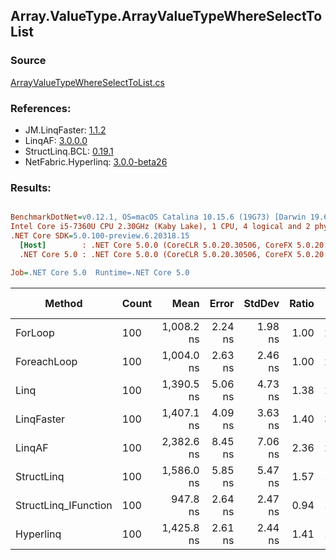﻿## Array.ValueType.ArrayValueTypeWhereSelectToList

### Source
[ArrayValueTypeWhereSelectToList.cs](../LinqBenchmarks/Array/ValueType/ArrayValueTypeWhereSelectToList.cs)

### References:
- JM.LinqFaster: [1.1.2](https://www.nuget.org/packages/JM.LinqFaster/1.1.2)
- LinqAF: [3.0.0.0](https://www.nuget.org/packages/LinqAF/3.0.0.0)
- StructLinq.BCL: [0.19.1](https://www.nuget.org/packages/StructLinq.BCL/0.19.1)
- NetFabric.Hyperlinq: [3.0.0-beta26](https://www.nuget.org/packages/NetFabric.Hyperlinq/3.0.0-beta26)

### Results:
``` ini

BenchmarkDotNet=v0.12.1, OS=macOS Catalina 10.15.6 (19G73) [Darwin 19.6.0]
Intel Core i5-7360U CPU 2.30GHz (Kaby Lake), 1 CPU, 4 logical and 2 physical cores
.NET Core SDK=5.0.100-preview.6.20318.15
  [Host]        : .NET Core 5.0.0 (CoreCLR 5.0.20.30506, CoreFX 5.0.20.30506), X64 RyuJIT
  .NET Core 5.0 : .NET Core 5.0.0 (CoreCLR 5.0.20.30506, CoreFX 5.0.20.30506), X64 RyuJIT

Job=.NET Core 5.0  Runtime=.NET Core 5.0  

```
|               Method | Count |       Mean |   Error |  StdDev | Ratio |  Gen 0 | Gen 1 | Gen 2 | Allocated |
|--------------------- |------ |-----------:|--------:|--------:|------:|-------:|------:|------:|----------:|
|              ForLoop |   100 | 1,008.2 ns | 2.24 ns | 1.98 ns |  1.00 | 2.4433 |     - |     - |   4.99 KB |
|          ForeachLoop |   100 | 1,004.0 ns | 2.63 ns | 2.46 ns |  1.00 | 2.4433 |     - |     - |   4.99 KB |
|                 Linq |   100 | 1,390.5 ns | 5.06 ns | 4.73 ns |  1.38 | 2.5234 |     - |     - |   5.16 KB |
|           LinqFaster |   100 | 1,407.1 ns | 4.09 ns | 3.63 ns |  1.40 | 3.8719 |     - |     - |   7.91 KB |
|               LinqAF |   100 | 2,382.6 ns | 8.45 ns | 7.06 ns |  2.36 | 2.4414 |     - |     - |   4.99 KB |
|           StructLinq |   100 | 1,586.0 ns | 5.85 ns | 5.47 ns |  1.57 | 1.0052 |     - |     - |   2.05 KB |
| StructLinq_IFunction |   100 |   947.8 ns | 2.64 ns | 2.47 ns |  0.94 | 1.0052 |     - |     - |   2.05 KB |
|            Hyperlinq |   100 | 1,425.8 ns | 2.61 ns | 2.44 ns |  1.41 | 1.0166 |     - |     - |   2.08 KB |
